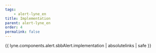 ```yaml
---
tags: 
    - alert-lyne_en
title: Implementation
parent: alert-lyne_en
order: 4
permalink: false  
---
```

 {{ lyne.components.alert.sbbAlert.implementation | absolutelinks | safe }}